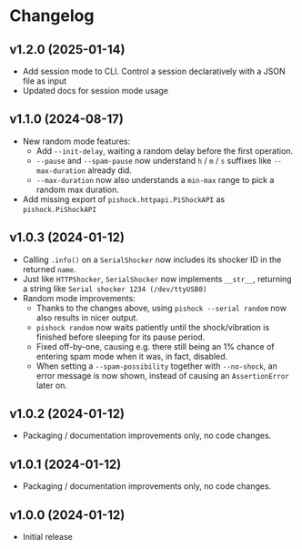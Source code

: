 # Changelog

## v1.2.0 (2025-01-14)
- Add session mode to CLI. Control a session declaratively with a JSON file as input
- Updated docs for session mode usage

## v1.1.0 (2024-08-17)

- New random mode features:
    - Add `--init-delay`, waiting a random delay before the first operation.
    - `--pause` and `--spam-pause` now understand `h` / `m` / `s` suffixes like
      `--max-duration` already did.
    - `--max-duration` now also understands a `min-max` range to pick a random
      max duration.
- Add missing export of `pishock.httpapi.PiShockAPI` as `pishock.PiShockAPI`

## v1.0.3 (2024-01-12)

- Calling `.info()` on a `SerialShocker` now includes its shocker ID in the returned `name`.
- Just like `HTTPShocker`, `SerialShocker` now implements `__str__`, returning a string like `Serial shocker 1234 (/dev/ttyUSB0)`
- Random mode improvements:
    * Thanks to the changes above, using `pishock --serial random` now also results in nicer output.
    * `pishock random` now waits patiently until the shock/vibration is finished before sleeping for its pause period.
    * Fixed off-by-one, causing e.g. there still being an 1% chance of entering spam mode when it was, in fact, disabled.
    * When setting a `--spam-possibility` together with `--no-shock`, an error message is now shown, instead of causing an `AssertionError` later on.

## v1.0.2 (2024-01-12)

- Packaging / documentation improvements only, no code changes.

## v1.0.1 (2024-01-12)

- Packaging / documentation improvements only, no code changes.

## v1.0.0 (2024-01-12)

- Initial release
